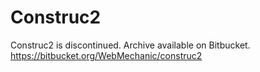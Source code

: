 Construc2
=========

Construc2 is discontinued. 
Archive available on Bitbucket.
https://bitbucket.org/WebMechanic/construc2

